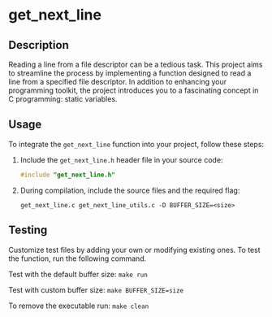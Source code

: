 # get_next_line

## Description
Reading a line from a file descriptor can be a tedious task. This project aims to streamline the process by implementing a function designed to read a line from a specified file descriptor. In addition to enhancing your programming toolkit, the project introduces you to a fascinating concept in C programming: static variables.

## Usage
To integrate the `get_next_line` function into your project, follow these steps:

1. Include the `get_next_line.h` header file in your source code:
    ```c
    #include "get_next_line.h"
    ```

2. During compilation, include the source files and the required flag:
    ```shell
    get_next_line.c get_next_line_utils.c -D BUFFER_SIZE=<size>
    ```

## Testing

Customize test files by adding your own or modifying existing ones. To test the function, run the following command.

Test with the default buffer size:
    ```
    make run
    ```

Test with custom buffer size:
    ```
    make BUFFER_SIZE=size
    ```

To remove the executable run:
    ```
    make clean
    ```
